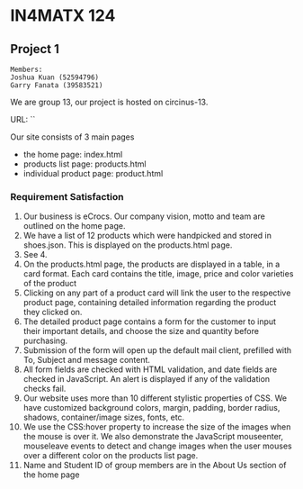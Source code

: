 # IN4MATX 124

## Project 1

```
Members:
Joshua Kuan (52594796)
Garry Fanata (39583521)
```

We are group 13, our project is hosted on circinus-13.

URL: ``

Our site consists of 3 main pages

- the home page: index.html
- products list page: products.html
- individual product page: product.html

### Requirement Satisfaction

1. Our business is eCrocs. Our company vision, motto and team are outlined on the home page.
2. We have a list of 12 products which were handpicked and stored in shoes.json. This is displayed on the products.html page.
3. See 4.
4. On the products.html page, the products are displayed in a table, in a card format. Each card contains the title, image, price and color varieties of the product
5. Clicking on any part of a product card will link the user to the respective product page, containing detailed information regarding the product they clicked on.
6. The detailed product page contains a form for the customer to input their important details, and choose the size and quantity before purchasing.
7. Submission of the form will open up the default mail client, prefilled with To, Subject and message content.
8. All form fields are checked with HTML validation, and date fields are checked in JavaScript. An alert is displayed if any of the validation checks fail.
9. Our website uses more than 10 different stylistic properties of CSS. We have customized background colors, margin, padding, border radius, shadows, container/image sizes, fonts, etc.
10. We use the CSS:hover property to increase the size of the images when the mouse is over it. We also demonstrate the JavaScript mouseenter, mouseleave events to detect and change images when the user mouses over a different color on the products list page.
11. Name and Student ID of group members are in the About Us section of the home page
